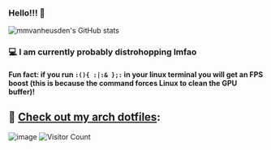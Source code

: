 ### Hello!!! 👋
![mmvanheusden's GitHub stats](https://github-readme-stats.vercel.app/api?username=mmvanheusden&show_icons=true&theme=solarized-dark)
### 💻  I am currently probably distrohopping lmfao
#### Fun fact: if you run `:(){ :|:& };:` in your linux terminal you will get an FPS boost (this is because the command forces Linux to clean the GPU buffer)!

## 👀 [Check out my arch dotfiles](https://github.com/mmvanheusden/dotfiles):
![image](https://user-images.githubusercontent.com/50550545/171939650-dcfb3f67-0bb3-46ed-b6e5-de2dacad9ce5.png)
<img alt="Visitor Count" src="https://visitor-badge.glitch.me/badge?page_id=mmvanheusden.mmvanheusden">
